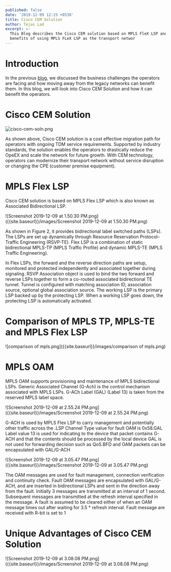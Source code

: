 ```yaml
---
published: false
date: '2019-12-09 12:15 +0530'
title: Cisco CEM Solution
author: Tejas Lad
excerpt: >-
  This Blog describes the Cisco CEM solution based on MPLS FleX LSP and the
  benefits of using MPLS FLeX LSP as the transport networ
---
```

# Introduction

In the previous [blog](https://xrdocs.io/tdm2ip/blogs/network-modernization/ "blog"), we discussed the business challenges the operators are facing and how moving away from the legacy networks can benefit them. In this blog, we will look into Cisco CEM Solution and how it can benefit the operators.

# Cisco CEM Solution

![cisco-cem-soln.png]({{site.baseurl}}/images/cisco-cem-soln.png)

As shown above, Cisco CEM solution is a cost effective migration path for operators with ongoing TDM service requirements. Supported by industry standards, the solution enables the operators to drastically reduce the OpeEX and scale the network for future growth. With CEM technology, operators can modernize their transport network without service disruption or changing the CPE (customer premise equipment).

# MPLS Flex LSP

Cisco CEM solution is based on MPLS Flex LSP which is also known as Associated Bidirectional LSP.

![Screenshot 2019-12-09 at 1.50.30 PM.png]({{site.baseurl}}/images/Screenshot 2019-12-09 at 1.50.30 PM.png)

As shown in Figure 2, it provides bidirectional label switched paths (LSPs). The LSPs are set up dynamically through Resource Reservation Protocol–Traffic Engineering (RSVP-TE). Flex LSP is a combination of static bidirectional MPLS-TP (MPLS Traffic Profile) and dynamic MPLS-TE (MPLS Traffic Engineering).

In Flex LSPs, the forward and the reverse direction paths are setup, monitored and protected independently and associated together during signaling. RSVP Association object is used to bind the two forward and reverse LSPs together to form a co-routed associated bidirectional TE tunnel.
Tunnel is configured with matching association ID, association source, optional global association source. The working LSP is the primary LSP backed up by the protecting LSP. When a working LSP goes down, the protecting LSP is automatically activated. 


# Comparison of MPLS TP, MPLS-TE and MPLS Flex LSP

![comparison of mpls.png]({{site.baseurl}}/images/comparison of mpls.png)

# MPLS OAM

MPLS OAM supports provisioning and maintenance of MPLS bidirectional LSPs. Generic Associated Channel (G-Ach) is the control mechanism associated with MPLS LSPs. G-ACh Label (GAL) (Label 13) is taken from the reserved MPLS label space.


![Screenshot 2019-12-09 at 2.55.24 PM.png]({{site.baseurl}}/images/Screenshot 2019-12-09 at 2.55.24 PM.png)

G-ACH is used by MPLS Flex LSP to carry management and potentially other traffic across the .LSP
Channel Type value for fault OAM is 0x58.GAL Label value 13 is used for indicating to the device that packet contains G-ACH and that the contents should be processed by the local device
GAL is not used for forwarding decision such as QoS.BFD and OAM packets can be encapsulated with GAL/G-ACH

![Screenshot 2019-12-09 at 3.05.47 PM.png]({{site.baseurl}}/images/Screenshot 2019-12-09 at 3.05.47 PM.png)


The OAM messages are used for fault management, connection verification and continuity check.
Fault OAM messages are encapsulated with GAL/G-ACH, and are inserted in bidirectional LSPs and sent in the direction away from the fault. Initially 3 messages are transmitted at an interval of 1 second. Subsequent messages are transmitted at the refresh interval specified in the message. A fault is assumed to be cleared either of when an OAM message times out after waiting for 3.5 * refresh interval. Fault message are received with R-bit is set to 1

# Unique Advantages of Cisco CEM Solution

![Screenshot 2019-12-09 at 3.08.08 PM.png]({{site.baseurl}}/images/Screenshot 2019-12-09 at 3.08.08 PM.png)

